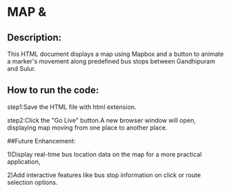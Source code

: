 # MAP &

## Description:

This HTML document displays a map using Mapbox and a button to animate a marker's movement along predefined bus stops between Gandhipuram and Sulur.

## How to run the code:

step1:Save the HTML file with html extension.

step2:Click the "Go Live" button.A new browser window will open, displaying map moving from one place to another place.

##Future Enhancement:

1)Display real-time bus location data on the map for a more practical application,

2)Add interactive features like bus stop information on click or route selection options.
